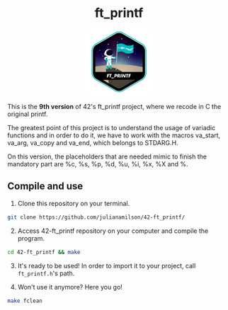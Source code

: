 <div align=center>

  <h1>ft_printf</h1>
  
  <img src=https://github.com/julianamilson/julianamilson_utils/blob/master/printf.png>
  
</div>

This is the **9th version** of 42's ft_printf project, where we recode in C the original printf.
  
The greatest point of this project is to understand the usage of variadic functions and in order to do it, we have to work with the macros va_start, va_arg, va_copy and va_end, which belongs to STDARG.H.
  
On this version, the placeholders that are needed mimic to finish the mandatory part are %c, %s, %p, %d, %u, %i, %x, %X and %.

## Compile and use

1. Clone this repository on your terminal. 
```bash
git clone https://github.com/julianamilson/42-ft_printf/
```

2. Access 42-ft_printf repository on your computer and compile the program.
```bash
cd 42-ft_printf && make
```

3. It's ready to be used! In order to import it to your project, call `ft_printf.h`'s path.

4. Won't use it anymore? Here you go!
```bash
make fclean
```


